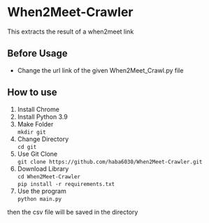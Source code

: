# When2Meet-Crawler
This extracts the result of a when2meet link

## Before Usage
- Change the url link of the given When2Meet_Crawl.py file

## How to use
1. Install Chrome
2. Install Python 3.9
3. Make Folder  
`mkdir git`
4. Change Directory  
`cd git`
5. Use Git Clone  
`git clone https://github.com/haba6030/When2Meet-Crawler.git`
6. Download Library  
`cd When2Meet-Crawler`  
`pip install -r requirements.txt`
7. Use the program  
`python main.py` 

then the csv file will be saved in the directory
